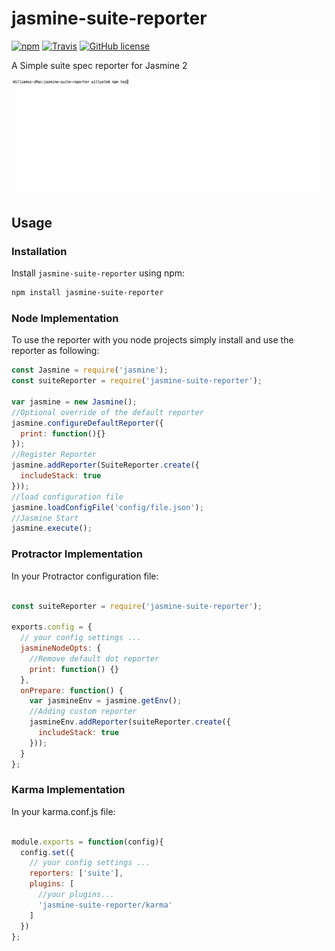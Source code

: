 # jasmine-suite-reporter

[![npm](https://img.shields.io/npm/v/jasmine-suite-reporter.svg?style=flat-square)](https://www.npmjs.com/package/jasmine-suite-reporter)
[![Travis](https://img.shields.io/travis/willyelm/jasmine-suite-reporter.svg?style=flat-square)](https://travis-ci.org/willyelm/jasmine-suite-reporter)
[![GitHub license](https://img.shields.io/github/license/willyelm/jasmine-suite-reporter.svg?style=flat-square)](https://github.com/willyelm/jasmine-suite-reporter)

A Simple suite spec reporter for Jasmine 2

![](screen.gif)

## Usage

### Installation

Install `jasmine-suite-reporter` using npm:

```sh
npm install jasmine-suite-reporter

```

### Node Implementation

To use the reporter with you node projects simply install and use the
reporter as following:

```javascript
const Jasmine = require('jasmine');
const suiteReporter = require('jasmine-suite-reporter');

var jasmine = new Jasmine();
//Optional override of the default reporter
jasmine.configureDefaultReporter({
  print: function(){}
});
//Register Reporter
jasmine.addReporter(SuiteReporter.create({
  includeStack: true
}));
//load configuration file
jasmine.loadConfigFile('config/file.json');
//Jasmine Start
jasmine.execute();

```

### Protractor Implementation

In your Protractor configuration file:

```javascript

const suiteReporter = require('jasmine-suite-reporter');

exports.config = {
  // your config settings ...
  jasmineNodeOpts: {
    //Remove default dot reporter
    print: function() {}
  },
  onPrepare: function() {
    var jasmineEnv = jasmine.getEnv();
    //Adding custom reporter
    jasmineEnv.addReporter(suiteReporter.create({
      includeStack: true
    }));
  }
};

```


### Karma Implementation

In your karma.conf.js  file:

```javascript

module.exports = function(config){
  config.set({
    // your config settings ...
    reporters: ['suite'],
    plugins: [
      //your plugins...
      'jasmine-suite-reporter/karma'
    ]
  })
};

```
